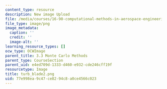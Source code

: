 ```yaml
---
content_type: resource
description: New image Upload
file: /media/courses/16-90-computational-methods-in-aerospace-engineering-spring-2014/77e998ea9c47ce8294c8a0ce4566c023_turb_blade2.png
file_type: image/png
image_metadata:
  caption: ''
  credit: ''
  image-alt: ''
learning_resource_types: []
ocw_type: OCWImage
parent_title: 3.3 Monte Carlo Methods
parent_type: CourseSection
parent_uid: e4ed709d-1333-d460-e932-cde246cff19f
resourcetype: Image
title: turb_blade2.png
uid: 77e998ea-9c47-ce82-94c8-a0ce4566c023
---
```

